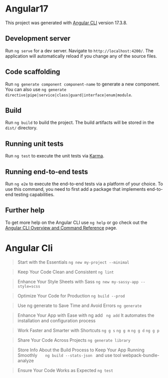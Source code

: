 # Angular17

This project was generated with [Angular CLI](https://github.com/angular/angular-cli) version 17.3.8.

## Development server

Run `ng serve` for a dev server. Navigate to `http://localhost:4200/`. The application will automatically reload if you change any of the source files.

## Code scaffolding

Run `ng generate component component-name` to generate a new component. You can also use `ng generate directive|pipe|service|class|guard|interface|enum|module`.

## Build

Run `ng build` to build the project. The build artifacts will be stored in the `dist/` directory.

## Running unit tests

Run `ng test` to execute the unit tests via [Karma](https://karma-runner.github.io).

## Running end-to-end tests

Run `ng e2e` to execute the end-to-end tests via a platform of your choice. To use this command, you need to first add a package that implements end-to-end testing capabilities.

## Further help

To get more help on the Angular CLI use `ng help` or go check out the [Angular CLI Overview and Command Reference](https://angular.io/cli) page.


# Angular Cli

>  Start with the Essentials `ng new my-project --minimal` 

> Keep Your Code Clean and Consistent `ng lint`

>  Enhance Your Style Sheets with Sass `ng new my-sassy-app --style=scss`

>  Optimize Your Code for Production `ng build --prod`

> Use ng generate to Save Time and Avoid Errors  `ng generate`

>  Enhance Your App with Ease with ng add ` ng add`   It automates the installation and configuration process

> Work Faster and Smarter with Shortcuts `ng g s`  `ng g m` `ng g d` `ng g p`

> Share Your Code Across Projects `ng generate library`

> Store Info About the Build Process to Keep Your App Running Smoothly  `    ng build --stats-json  ` and use tool webpack-bundle-analyze

> Ensure Your Code Works as Expected `ng test`